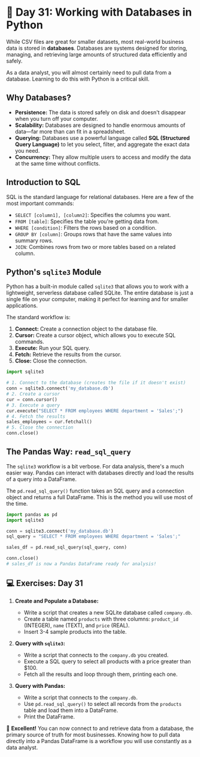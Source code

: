 # 📘 Day 31: Working with Databases in Python

While CSV files are great for smaller datasets, most real-world business data is stored in **databases**. Databases are systems designed for storing, managing, and retrieving large amounts of structured data efficiently and safely.

As a data analyst, you will almost certainly need to pull data from a database. Learning to do this with Python is a critical skill.

## Why Databases?

* **Persistence:** The data is stored safely on disk and doesn't disappear when you turn off your computer.
* **Scalability:** Databases are designed to handle enormous amounts of data—far more than can fit in a spreadsheet.
* **Querying:** Databases use a powerful language called **SQL (Structured Query Language)** to let you select, filter, and aggregate the exact data you need.
* **Concurrency:** They allow multiple users to access and modify the data at the same time without conflicts.

## Introduction to SQL

SQL is the standard language for relational databases. Here are a few of the most important commands:

* `SELECT [column1], [column2]`: Specifies the columns you want.
* `FROM [table]`: Specifies the table you're getting data from.
* `WHERE [condition]`: Filters the rows based on a condition.
* `GROUP BY [column]`: Groups rows that have the same values into summary rows.
* `JOIN`: Combines rows from two or more tables based on a related column.

## Python's `sqlite3` Module

Python has a built-in module called `sqlite3` that allows you to work with a lightweight, serverless database called SQLite. The entire database is just a single file on your computer, making it perfect for learning and for smaller applications.

The standard workflow is:

1. **Connect:** Create a connection object to the database file.
2. **Cursor:** Create a cursor object, which allows you to execute SQL commands.
3. **Execute:** Run your SQL query.
4. **Fetch:** Retrieve the results from the cursor.
5. **Close:** Close the connection.

```python
import sqlite3

# 1. Connect to the database (creates the file if it doesn't exist)
conn = sqlite3.connect('my_database.db')
# 2. Create a cursor
cur = conn.cursor()
# 3. Execute a query
cur.execute("SELECT * FROM employees WHERE department = 'Sales';")
# 4. Fetch the results
sales_employees = cur.fetchall()
# 5. Close the connection
conn.close()
```

## The Pandas Way: `read_sql_query`

The `sqlite3` workflow is a bit verbose. For data analysis, there's a much easier way. Pandas can interact with databases directly and load the results of a query into a DataFrame.

The `pd.read_sql_query()` function takes an SQL query and a connection object and returns a full DataFrame. This is the method you will use most of the time.

```python
import pandas as pd
import sqlite3

conn = sqlite3.connect('my_database.db')
sql_query = "SELECT * FROM employees WHERE department = 'Sales';"

sales_df = pd.read_sql_query(sql_query, conn)

conn.close()
# sales_df is now a Pandas DataFrame ready for analysis!
```

## 💻 Exercises: Day 31

1. **Create and Populate a Database:**
    * Write a script that creates a new SQLite database called `company.db`.
    * Create a table named `products` with three columns: `product_id` (INTEGER), `name` (TEXT), and `price` (REAL).
    * Insert 3-4 sample products into the table.

2. **Query with `sqlite3`:**
    * Write a script that connects to the `company.db` you created.
    * Execute a SQL query to select all products with a price greater than $100.
    * Fetch all the results and loop through them, printing each one.

3. **Query with Pandas:**
    * Write a script that connects to the `company.db`.
    * Use `pd.read_sql_query()` to select all records from the `products` table and load them into a DataFrame.
    * Print the DataFrame.

🎉 **Excellent!** You can now connect to and retrieve data from a database, the primary source of truth for most businesses. Knowing how to pull data directly into a Pandas DataFrame is a workflow you will use constantly as a data analyst.
